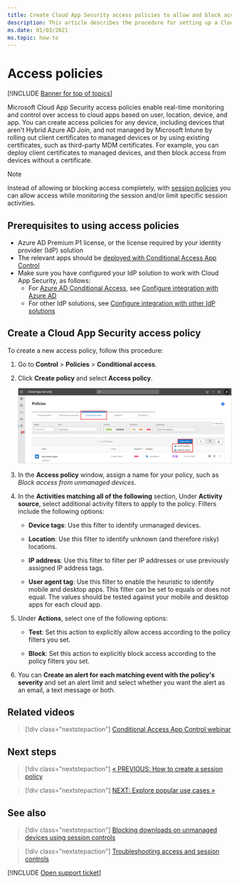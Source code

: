 ```yaml
---
title: Create Cloud App Security access policies to allow and block access
description: This article describes the procedure for setting up a Cloud App Security Conditional Access App Control access policy to allow and block access to apps connected through Azure AD using reverse proxy capabilities.
ms.date: 01/03/2021
ms.topic: how-to
---
```

# Access policies

[!INCLUDE [Banner for top of topics](includes/banner.md)]

Microsoft Cloud App Security access policies enable real-time monitoring and control over access to cloud apps based on user, location, device, and app. You can create access policies for any device, including devices that aren't Hybrid Azure AD Join, and not managed by Microsoft Intune by rolling out client certificates to managed devices or by using existing certificates, such as third-party MDM certificates. For example, you can deploy client certificates to managed devices, and then block access from devices without a certificate.

> [!NOTE]
> Instead of allowing or blocking access completely, with [session policies](session-policy-aad.md) you can allow access while monitoring the session and/or limit specific session activities.

## Prerequisites to using access policies

- Azure AD Premium P1 license, or the license required by your identity provider (IdP) solution
- The relevant apps should be [deployed with Conditional Access App Control](proxy-deployment-aad.md)
- Make sure you have configured your IdP solution to work with Cloud App Security, as follows:
  - For [Azure AD Conditional Access](/azure/active-directory/active-directory-conditional-access-azure-portal), see [Configure integration with Azure AD](proxy-deployment-aad.md#configure-integration-with-azure-ad)
  - For other IdP solutions, see [Configure integration with other IdP solutions](proxy-deployment-aad.md#configure-integration-with-other-idp-solutions)

## Create a Cloud App Security access policy

To create a new access policy, follow this procedure:

1. Go to **Control** > **Policies** > **Conditional access**.

1. Click **Create policy** and select **Access policy**.

    ![Create a Conditional access policy](media/create-policy-from-conditional-access-tab.png)

1. In the **Access policy** window, assign a name for your policy, such as *Block access from unmanaged devices*.

1. In the **Activities matching all of the following** section, Under **Activity source**, select additional activity filters to apply to the policy. Filters include the following options:

    - **Device tags**: Use this filter to identify unmanaged devices.

    - **Location**: Use this filter to identify unknown (and therefore risky) locations.

    - **IP address**: Use this filter to filter per IP addresses or use previously assigned IP address tags.

    - **User agent tag**: Use this filter to enable the heuristic to identify mobile and desktop apps. This filter can be set to equals or does not equal. The values should be tested against your mobile and desktop apps for each cloud app.

1. Under **Actions**, select one of the following options:

    - **Test**: Set this action to explicitly allow access according to the policy filters you set.

    - **Block**: Set this action to explicitly block access according to the policy filters you set.

1. You can **Create an alert for each matching event with the policy's severity** and set an alert limit and select whether you want the alert as an email, a text message or both.

## Related videos

> [!div class="nextstepaction"]
> [Conditional Access App Control webinar](webinars.md#on-demand-webinars)

## Next steps

> [!div class="nextstepaction"]
> [« PREVIOUS: How to create a session policy](session-policy-aad.md)

> [!div class="nextstepaction"]
> [NEXT: Explore popular use cases »](use-case-proxy-block-session-aad.md)

## See also

> [!div class="nextstepaction"]
> [Blocking downloads on unmanaged devices using session controls](use-case-proxy-block-session-aad.md)

> [!div class="nextstepaction"]
> [Troubleshooting access and session controls](troubleshooting-proxy.md)

[!INCLUDE [Open support ticket](includes/support.md)]